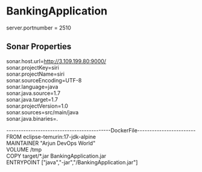 # BankingApplication
server.portnumber = 2510

Sonar Properties
---------------------------------------
sonar.host.url=http://3.109.199.80:9000/ <br />
sonar.projectKey=siri <br />
sonar.projectName=siri <br />
sonar.sourceEncoding=UTF-8 <br />
sonar.language=java <br />
sonar.java.source=1.7 <br />
sonar.java.target=1.7 <br />
sonar.projectVersion=1.0 <br />
sonar.sources=src/main/java <br />
sonar.java.binaries=. <br />



-------------------------------------------DockerFile------------------------
FROM eclipse-temurin:17-jdk-alpine <br />
MAINTAINER "Arjun DevOps World"  <br />
VOLUME /tmp <br />
 COPY target/*.jar BankingApplication.jar <br />
ENTRYPOINT ["java","-jar","/BankingApplication.jar"]

